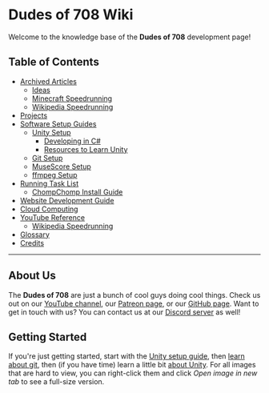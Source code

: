# Dudes of 708 Wiki

Welcome to the knowledge base of the **Dudes of 708** development page!

## Table of Contents

* [Archived Articles](archive)
  * [Ideas](archive/ideas)
  * [Minecraft Speedrunning](archive/minecraft)
  * [Wikipedia Speedrunning](archive/wikipedia)
* [Projects](projects)
* [Software Setup Guides](software)
  * [Unity Setup](software/unity)
    * [Developing in C#](software/unity/code)
    * [Resources to Learn Unity](software/unity/learn)
  * [Git Setup](software/git)
  * [MuseScore Setup](software/musescore)
  * [ffmpeg Setup](software/ffmpeg)
* [Running Task List](tasks)
  * [ChompChomp Install Guide](tasks/chompchomp)
* [Website Development Guide](website)
* [Cloud Computing](hosting)
* [YouTube Reference](youtube)
  * [Wikipedia Speedrunning](youtube/wikipedia)
* [Glossary](glossary)
* [Credits](credits)

-----

## About Us

The **Dudes of 708** are just a bunch of cool guys doing cool things. Check us out on our [YouTube channel](https://www.youtube.com/channel/UCdbqUWT3_0WgybqNuCX9uJA), our [Patreon page](https://patreon.com/dudesof708), or our [GitHub page](https://github.com/dudesof708). Want to get in touch with us? You can contact us at our [Discord server](https://discord.gg/WUGMTcZ) as well!

## Getting Started

If you're just getting started, start with the [Unity setup guide](software/unity), then [learn about git](software/unity/commits), then (if you have time) learn a little bit [about Unity](software/unity/learn). For all images that are hard to view, you can right-click them and click *Open image in new tab* to see a full-size version.
